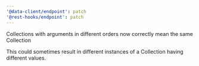 ```yaml
---
'@data-client/endpoint': patch
'@rest-hooks/endpoint': patch
---
```


Collections with arguments in different orders now correctly mean the same Collection

This could sometimes result in different instances of a Collection having different values.